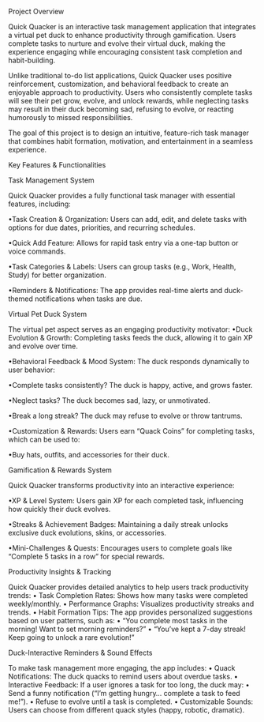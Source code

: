 Project Overview

Quick Quacker is an interactive task management application that integrates a virtual pet duck to enhance productivity through gamification. Users complete tasks to nurture and evolve their virtual duck, making the experience engaging while encouraging consistent task completion and habit-building.

Unlike traditional to-do list applications, Quick Quacker uses positive reinforcement, customization, and behavioral feedback to create an enjoyable approach to productivity. Users who consistently complete tasks will see their pet grow, evolve, and unlock rewards, while neglecting tasks may result in their duck becoming sad, refusing to evolve, or reacting humorously to missed responsibilities.

The goal of this project is to design an intuitive, feature-rich task manager that combines habit formation, motivation, and entertainment in a seamless experience.

Key Features & Functionalities

Task Management System

Quick Quacker provides a fully functional task manager with essential features, including:
	
•Task Creation & Organization: Users can add, edit, and delete tasks with options for due
dates, priorities, and recurring schedules.

•Quick Add Feature: Allows for rapid task entry via a one-tap button or voice commands.

•Task Categories & Labels: Users can group tasks (e.g., Work, Health, Study) for better organization.

•Reminders & Notifications: The app provides real-time alerts and duck-themed notifications when tasks are due.

Virtual Pet Duck System

The virtual pet aspect serves as an engaging productivity motivator:
•Duck Evolution & Growth: Completing tasks feeds the duck, allowing it to gain XP and evolve over time.

•Behavioral Feedback & Mood System: The duck responds dynamically to user behavior:

•Complete tasks consistently? The duck is happy, active, and grows faster.

•Neglect tasks? The duck becomes sad, lazy, or unmotivated.

•Break a long streak? The duck may refuse to evolve or throw tantrums.

•Customization & Rewards: Users earn “Quack Coins” for completing tasks, which can be used to:

•Buy hats, outfits, and accessories for their duck.

Gamification & Rewards System

Quick Quacker transforms productivity into an interactive experience:

•XP & Level System: Users gain XP for each completed task, influencing how quickly their duck evolves.

•Streaks & Achievement Badges: Maintaining a daily streak unlocks exclusive duck evolutions, skins, or accessories.

•Mini-Challenges & Quests: Encourages users to complete goals like “Complete 5 tasks in a row” for special rewards.
	

Productivity Insights & Tracking

Quick Quacker provides detailed analytics to help users track productivity trends:
	•	Task Completion Rates: Shows how many tasks were completed weekly/monthly.
	•	Performance Graphs: Visualizes productivity streaks and trends.
	•	Habit Formation Tips: The app provides personalized suggestions based on user patterns, such as:
	•	“You complete most tasks in the morning! Want to set morning reminders?”
	•	“You’ve kept a 7-day streak! Keep going to unlock a rare evolution!”

Duck-Interactive Reminders & Sound Effects

To make task management more engaging, the app includes:
	•	Quack Notifications: The duck quacks to remind users about overdue tasks.
	•	Interactive Feedback: If a user ignores a task for too long, the duck may:
	•	Send a funny notification (“I’m getting hungry… complete a task to feed me!”).
	•	Refuse to evolve until a task is completed.
	•	Customizable Sounds: Users can choose from different quack styles (happy, robotic, dramatic).

